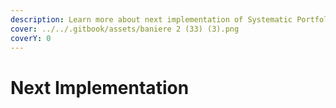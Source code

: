 ```yaml
---
description: Learn more about next implementation of Systematic Portfolio Management
cover: ../../.gitbook/assets/baniere 2 (33) (3).png
coverY: 0
---
```


# Next Implementation

##

